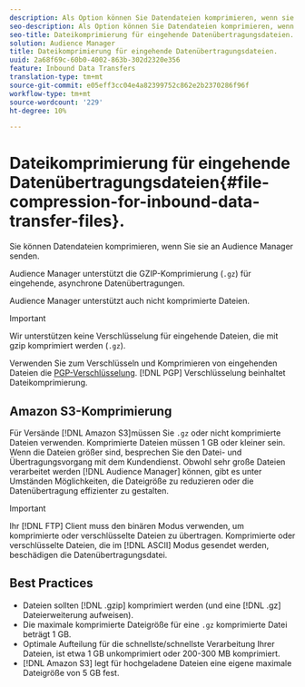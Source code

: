 ```yaml
---
description: Als Option können Sie Datendateien komprimieren, wenn sie an Audience Manager gesendet werden.
seo-description: Als Option können Sie Datendateien komprimieren, wenn sie an Audience Manager gesendet werden.
seo-title: Dateikomprimierung für eingehende Datenübertragungsdateien.
solution: Audience Manager
title: Dateikomprimierung für eingehende Datenübertragungsdateien.
uuid: 2a68f69c-60b0-4002-863b-302d2320e356
feature: Inbound Data Transfers
translation-type: tm+mt
source-git-commit: e05eff3cc04e4a82399752c862e2b2370286f96f
workflow-type: tm+mt
source-wordcount: '229'
ht-degree: 10%

---
```



# Dateikomprimierung für eingehende Datenübertragungsdateien{#file-compression-for-inbound-data-transfer-files}.

Sie können Datendateien komprimieren, wenn Sie sie an Audience Manager senden.

<!-- inbound-file-compression.xml -->

Audience Manager unterstützt die GZIP-Komprimierung (`.gz`) für eingehende, asynchrone Datenübertragungen.

Audience Manager unterstützt auch nicht komprimierte Dateien.

>[!IMPORTANT]
>
>Wir unterstützen keine Verschlüsselung für eingehende Dateien, die mit gzip komprimiert werden (`.gz`).
>
>Verwenden Sie zum Verschlüsseln und Komprimieren von eingehenden Dateien die [PGP-Verschlüsselung](../../../integration/sending-audience-data/batch-data-transfer-explained/inbound-file-encryption.md). [!DNL PGP] Verschlüsselung beinhaltet Dateikomprimierung.

## Amazon S3-Komprimierung

Für Versände [!DNL Amazon S3]müssen Sie `.gz` oder nicht komprimierte Dateien verwenden. Komprimierte Dateien müssen 1 GB oder kleiner sein. Wenn die Dateien größer sind, besprechen Sie den Datei- und Übertragungsvorgang mit dem Kundendienst. Obwohl sehr große Dateien verarbeitet werden [!DNL Audience Manager] können, gibt es unter Umständen Möglichkeiten, die Dateigröße zu reduzieren oder die Datenübertragung effizienter zu gestalten.

>[!IMPORTANT]
>
>Ihr [!DNL FTP] Client muss den binären Modus verwenden, um komprimierte oder verschlüsselte Dateien zu übertragen. Komprimierte oder verschlüsselte Dateien, die im [!DNL ASCII] Modus gesendet werden, beschädigen die Datenübertragungsdatei.

## Best Practices

* Dateien sollten [!DNL .gzip] komprimiert werden (und eine [!DNL .gz] Dateierweiterung aufweisen).
* Die maximale komprimierte Dateigröße für eine `.gz` komprimierte Datei beträgt 1 GB.
* Optimale Aufteilung für die schnellste/schnellste Verarbeitung Ihrer Dateien, ist etwa 1 GB unkomprimiert oder 200-300 MB komprimiert.
* [!DNL Amazon S3] legt für hochgeladene Dateien eine eigene maximale Dateigröße von 5 GB fest.
